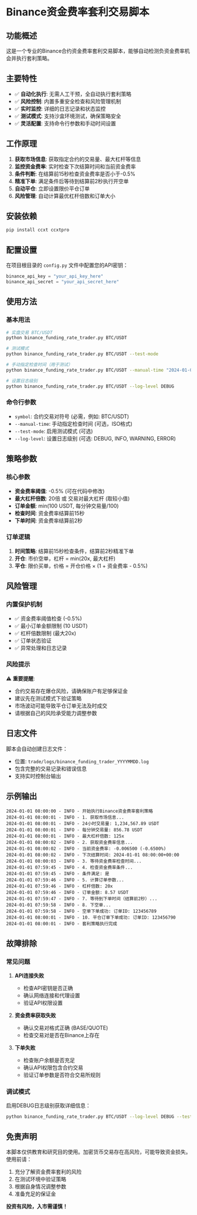 # Binance资金费率套利交易脚本

## 功能概述

这是一个专业的Binance合约资金费率套利交易脚本，能够自动检测负资金费率机会并执行套利策略。

## 主要特性

- ✅ **自动化执行**: 无需人工干预，全自动执行套利策略
- ✅ **风险控制**: 内置多重安全检查和风险管理机制
- ✅ **实时监控**: 详细的日志记录和状态监控
- ✅ **测试模式**: 支持沙盒环境测试，确保策略安全
- ✅ **灵活配置**: 支持命令行参数和手动时间设置

## 工作原理

1. **获取市场信息**: 获取指定合约的交易量、最大杠杆等信息
2. **监控资金费率**: 实时检查下次结算时间和当前资金费率
3. **条件判断**: 在结算前15秒检查资金费率是否小于-0.5%
4. **精准下单**: 满足条件后等待到结算前2秒执行开空单
5. **自动平仓**: 立即设置限价平仓订单
6. **风险管理**: 自动计算最优杠杆倍数和订单大小

## 安装依赖

```bash
pip install ccxt ccxtpro
```

## 配置设置

在项目根目录的 `config.py` 文件中配置您的API密钥：

```python
binance_api_key = "your_api_key_here"
binance_api_secret = "your_api_secret_here"
```

## 使用方法

### 基本用法

```bash
# 实盘交易 BTC/USDT
python binance_funding_rate_trader.py BTC/USDT

# 测试模式
python binance_funding_rate_trader.py BTC/USDT --test-mode

# 手动指定检查时间（用于测试）
python binance_funding_rate_trader.py BTC/USDT --manual-time "2024-01-01T08:00:00+00:00"

# 设置日志级别
python binance_funding_rate_trader.py BTC/USDT --log-level DEBUG
```

### 命令行参数

- `symbol`: 合约交易对符号 (必需，例如: BTC/USDT)
- `--manual-time`: 手动指定检查时间 (可选，ISO格式)
- `--test-mode`: 启用测试模式 (可选)
- `--log-level`: 设置日志级别 (可选: DEBUG, INFO, WARNING, ERROR)

## 策略参数

### 核心参数
- **资金费率阈值**: -0.5% (可在代码中修改)
- **最大杠杆倍数**: 20倍 或 交易对最大杠杆 (取较小值)
- **订单金额**: min(100 USDT, 每分钟交易量/100)
- **检查时间**: 资金费率结算前15秒
- **下单时间**: 资金费率结算前2秒

### 订单逻辑
1. **时间策略**: 结算前15秒检查条件，结算前2秒精准下单
2. **开仓**: 市价空单，杠杆 = min(20x, 最大杠杆)
3. **平仓**: 限价买单，价格 = 开仓价格 × (1 + 资金费率 - 0.5%)

## 风险管理

### 内置保护机制
- ✅ 资金费率阈值检查 (-0.5%)
- ✅ 最小订单金额限制 (10 USDT)
- ✅ 杠杆倍数限制 (最大20x)
- ✅ 订单状态验证
- ✅ 异常处理和日志记录

### 风险提示
⚠️ **重要提醒**:
- 合约交易存在爆仓风险，请确保账户有足够保证金
- 建议先在测试模式下验证策略
- 市场波动可能导致平仓订单无法及时成交
- 请根据自己的风险承受能力调整参数

## 日志文件

脚本会自动创建日志文件：
- 位置: `trade/logs/binance_funding_trader_YYYYMMDD.log`
- 包含完整的交易记录和错误信息
- 支持实时控制台输出

## 示例输出

```
2024-01-01 08:00:00 - INFO - 开始执行Binance资金费率套利策略
2024-01-01 08:00:01 - INFO - 1. 获取市场信息...
2024-01-01 08:00:01 - INFO - 24小时交易量: 1,234,567.89 USDT
2024-01-01 08:00:01 - INFO - 每分钟交易量: 856.78 USDT
2024-01-01 08:00:01 - INFO - 最大杠杆倍数: 125x
2024-01-01 08:00:02 - INFO - 2. 获取资金费率信息...
2024-01-01 08:00:02 - INFO - 当前资金费率: -0.006500 (-0.6500%)
2024-01-01 08:00:02 - INFO - 下次结算时间: 2024-01-01 08:00:00+00:00
2024-01-01 08:00:03 - INFO - 3. 等待资金费率检查时间...
2024-01-01 07:59:45 - INFO - 4. 检查资金费率条件...
2024-01-01 07:59:45 - INFO - 条件满足: 是
2024-01-01 07:59:46 - INFO - 5. 计算订单参数...
2024-01-01 07:59:46 - INFO - 杠杆倍数: 20x
2024-01-01 07:59:46 - INFO - 订单金额: 8.57 USDT
2024-01-01 07:59:47 - INFO - 7. 等待到下单时间（结算前2秒）...
2024-01-01 07:59:58 - INFO - 8. 下空单...
2024-01-01 07:59:58 - INFO - 空单下单成功: 订单ID: 123456789
2024-01-01 08:00:01 - INFO - 10. 平仓订单下单成功: 订单ID: 123456790
2024-01-01 08:00:01 - INFO - 套利策略执行完成
```

## 故障排除

### 常见问题

1. **API连接失败**
   - 检查API密钥是否正确
   - 确认网络连接和代理设置
   - 验证API权限设置

2. **资金费率获取失败**
   - 确认交易对格式正确 (BASE/QUOTE)
   - 检查交易对是否在Binance上存在

3. **下单失败**
   - 检查账户余额是否充足
   - 确认API权限包含合约交易
   - 验证订单参数是否符合交易所规则

### 调试模式

启用DEBUG日志级别获取详细信息：
```bash
python binance_funding_rate_trader.py BTC/USDT --log-level DEBUG --test-mode
```

## 免责声明

本脚本仅供教育和研究目的使用。加密货币交易存在高风险，可能导致资金损失。使用前请：

1. 充分了解资金费率套利的风险
2. 在测试环境中验证策略
3. 根据自身情况调整参数
4. 准备充足的保证金

**投资有风险，入市需谨慎！** 